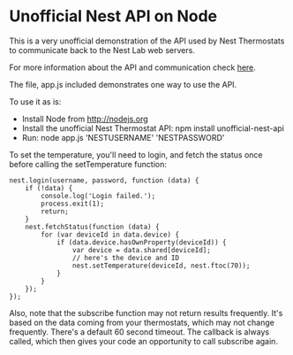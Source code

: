Unofficial Nest API on Node
===========================

This is a very unofficial demonstration of the API used by Nest Thermostats to communicate back to the Nest Lab web
servers.

For more information about the API and communication check [here](http://www.wiredprairie.us/blog/index.php/archives/1754).

The file, app.js included demonstrates one way to use the API.

To use it as is:

* Install Node from http://nodejs.org
* Install the unofficial Nest Thermostat API:
    npm install unofficial-nest-api
* Run:
    node app.js 'NESTUSERNAME' 'NESTPASSWORD'

To set the temperature, you'll need to login, and fetch the status once before calling the setTemperature function:

    nest.login(username, password, function (data) {
        if (!data) {
            console.log('Login failed.');
            process.exit(1);
            return;
        }
        nest.fetchStatus(function (data) {
            for (var deviceId in data.device) {
                if (data.device.hasOwnProperty(deviceId)) {
                    var device = data.shared[deviceId];
                    // here's the device and ID
                    nest.setTemperature(deviceId, nest.ftoc(70));
                }
            }
        });
    });

Also, note that the subscribe function may not return results frequently. It's based on the data coming from your
thermostats, which may not change frequently. There's a default 60 second timeout. The callback is always called,
which then gives your code an opportunity to call subscribe again.
